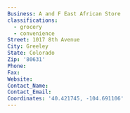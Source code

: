 ```yaml
---
Business: A and F East African Store
classifications:
  - grocery
  - convenience
Street: 1017 8th Avenue
City: Greeley
State: Colorado
Zip: '80631'
Phone:
Fax:
Website:
Contact_Name:
Contact_Email:
Coordinates: '40.421745, -104.691106'
---
```



